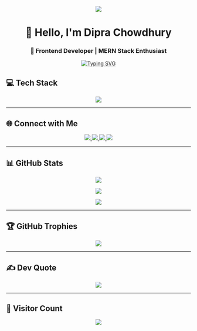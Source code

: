 <div align="center">
  <img src="https://i.ibb.co/d46LJNsn/Black-and-Yellow-Web-Developer-Linked-In-Banner.png"/>
</div>

<h1 align="center">👋 Hello, I'm Dipra Chowdhury</h1>
<h3 align="center">🚀 Frontend Developer | MERN Stack Enthusiast</h3>

<div align="center">
  <a href="https://git.io/typing-svg"><img src="https://readme-typing-svg.demolab.com?font=Fira+Code&size=25&duration=2000&pause=1000&color=EDF73F&width=435&lines=Welcome+to+my+GitHub+profile;I'm+a+Frontend+Developer;I'm+a+MERN+Stack+Enthusiast;I'm+a+Competitive+Programmer;I'm+a+Curious+Coder+%26+Fixer" alt="Typing SVG" /></a>
</div>


## 💻 Tech Stack

<p align="center">
  <img src="https://skillicons.dev/icons?i=html,css,js,react,nodejs,express,mongodb,firebase,tailwind,vite,vercel,netlify,github,git,figma,canva" />
</p>

---

## 🌐 Connect with Me

<p align="center">
  <a href="https://facebook.com/666TheDeceiver666" target="_blank">
    <img src="https://img.shields.io/badge/Facebook-1877F2?style=for-the-badge&logo=facebook&logoColor=white" />
  </a>
  <a href="mailto:santuchowdhuryofficial@gmail.com" target="_blank">
    <img src="https://img.shields.io/badge/Gmail-D14836?style=for-the-badge&logo=gmail&logoColor=white" />
  </a>
  <a href="https://linkedin.com/in/santu-chowdhury-126279143" target="_blank">
    <img src="https://img.shields.io/badge/LinkedIn-0077B5?style=for-the-badge&logo=linkedin&logoColor=white" />
  </a>
  <a href="https://discord.gg/K8eVFrnX" target="_blank">
    <img src="https://img.shields.io/badge/Discord-5865F2?style=for-the-badge&logo=discord&logoColor=white" />
  </a>
</p>

---

## 📊 GitHub Stats

<p align="center">
  <img src="https://github-readme-stats.vercel.app/api?username=santuchy&theme=tokyonight&hide_border=false&include_all_commits=true&count_private=true" />
</p>
<p align="center">
  <img src="https://nirzak-streak-stats.vercel.app/?user=santuchy&theme=tokyonight&hide_border=false" />
</p>
<p align="center">
  <img src="https://github-readme-stats.vercel.app/api/top-langs/?username=santuchy&theme=tokyonight&hide_border=false&layout=compact" />
</p>

---

## 🏆 GitHub Trophies

<p align="center">
  <img src="https://github-profile-trophy.vercel.app/?username=santuchy&theme=radical&no-bg=true&margin-w=10" />
</p>

---

## ✍️ Dev Quote

<p align="center">
  <img src="https://quotes-github-readme.vercel.app/api?type=horizontal&theme=radical" />
</p>

---

## 👀 Visitor Count

<p align="center">
  <img src="https://komarev.com/ghpvc/?username=santuchy&style=for-the-badge&color=blue" />
</p>
